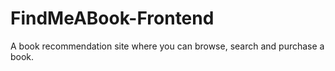 # FindMeABook-Frontend
A book recommendation site where you can browse, search and purchase a book. 
